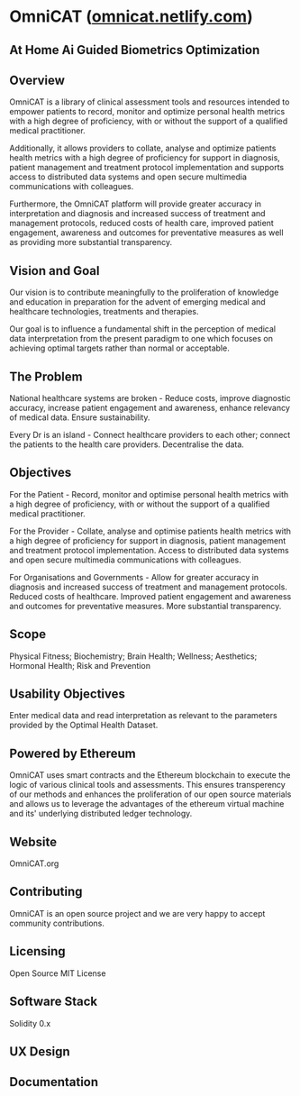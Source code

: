 # OmniCAT ([omnicat.netlify.com](https://omnicat.netlify.com))

## At Home Ai Guided Biometrics Optimization

## Overview

OmniCAT is a library of clinical assessment tools and resources intended to empower patients to record, monitor and optimize personal health metrics with a high degree of proficiency, with or without the support of a qualified medical practitioner.

Additionally, it allows providers to collate, analyse and optimize patients health metrics with a high degree of proficiency for support in diagnosis, patient management and treatment protocol implementation and supports access to distributed data systems and open secure multimedia communications with colleagues.

Furthermore, the OmniCAT platform will provide greater accuracy in interpretation and diagnosis and increased success of treatment and management protocols, reduced costs of health care, improved patient engagement, awareness and outcomes for preventative measures as well as providing more substantial transparency.

## Vision and Goal

Our vision is to contribute meaningfully to the proliferation of knowledge and education in preparation for the advent of emerging medical and healthcare technologies, treatments and therapies.

Our goal is to influence a fundamental shift in the perception of medical data interpretation from the present paradigm to one which focuses on achieving optimal targets rather than normal or acceptable.

## The Problem

National healthcare systems are broken - Reduce costs, improve diagnostic accuracy, increase patient engagement and awareness, enhance relevancy of medical data. Ensure sustainability.

Every Dr is an island - Connect healthcare providers to each other; connect the patients to the health care providers. Decentralise the data.

## Objectives

For the Patient - Record, monitor and optimise personal health metrics with a high degree of proficiency, with or without the support of a qualified medical practitioner.

For the Provider - Collate, analyse and optimise patients health metrics with a high degree of proficiency for support in diagnosis, patient management and treatment protocol implementation. Access to distributed data systems and open secure multimedia communications with colleagues.

For Organisations and Governments - Allow for greater accuracy in diagnosis and increased success of treatment and management protocols. Reduced costs of healthcare. Improved patient engagement and awareness and outcomes for preventative measures. More substantial transparency.

## Scope

Physical Fitness; Biochemistry; Brain Health; Wellness; Aesthetics; Hormonal Health; Risk and Prevention

## Usability Objectives

Enter medical data and read interpretation as relevant to the parameters provided by the Optimal Health Dataset.

## Powered by Ethereum

OmniCAT uses smart contracts and the Ethereum blockchain to execute the logic of various clinical tools and assessments. This ensures transperency of our methods and enhances the proliferation of our open source materials and allows us to leverage the advantages of the ethereum virtual machine and its' underlying distributed ledger technology.

## Website

OmniCAT.org

## Contributing

OmniCAT is an open source project and we are very happy to accept community contributions.

## Licensing

Open Source MIT License

## Software Stack

Solidity 0.x

## UX Design

## Documentation
